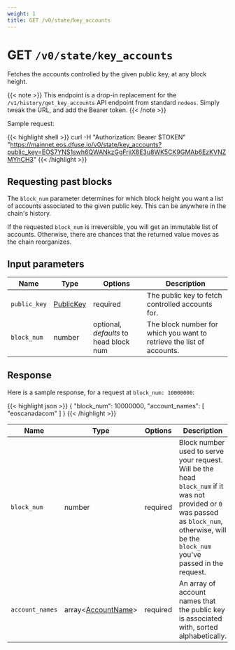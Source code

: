 ```yaml
---
weight: 1
title: GET /v0/state/key_accounts
---
```


# GET `/v0/state/key_accounts`

Fetches the accounts controlled by the given public key, at any block height.

{{< note >}}
This endpoint is a drop-in replacement for the `/v1/history/get_key_accounts` API endpoint from standard `nodeos`. Simply tweak the URL, and add the Bearer token.
{{< /note >}}

Sample request:

{{< highlight shell >}}
curl -H "Authorization: Bearer $TOKEN" \
    "https://mainnet.eos.dfuse.io/v0/state/key_accounts?public_key=EOS7YNS1swh6QWANkzGgFrjiX8E3u8WK5CK9GMAb6EzKVNZMYhCH3"
{{< /highlight >}}

## Requesting past blocks

The `block_num` parameter determines for which block height you want a list of accounts associated to the given
public key. This can be anywhere in the chain's history.

If the requested `block_num` is irreversible, you will get an
immutable list of accounts. Otherwise, there are chances that the
returned value moves as the chain reorganizes.

## Input parameters

Name | Type | Options | Description
-----|------|---------|------------
`public_key` | [PublicKey](#type-PublicKey) | required | The public key to fetch controlled accounts for.
`block_num` | number | optional, _defaults_ to head block num | The block number for which you want to retrieve the list of accounts.

## Response

Here is a sample response, for a request at `block_num: 10000000`:

{{< highlight json >}}
{
  "block_num": 10000000,
  "account_names": [
    "eoscanadacom"
  ]
}
{{< /highlight >}}

Name | Type | Options | Description
-----|------|---------|------------
`block_num` | number | required | Block number used to serve your request. Will be the head `block_num` if it was not provided or `0` was passed as `block_num`, otherwise, will be the `block_num` you've passed in the request.
`account_names` | array&lt;[AccountName](#type-AccountName)&gt; | required | An array of account names that the public key is associated with, sorted alphabetically.